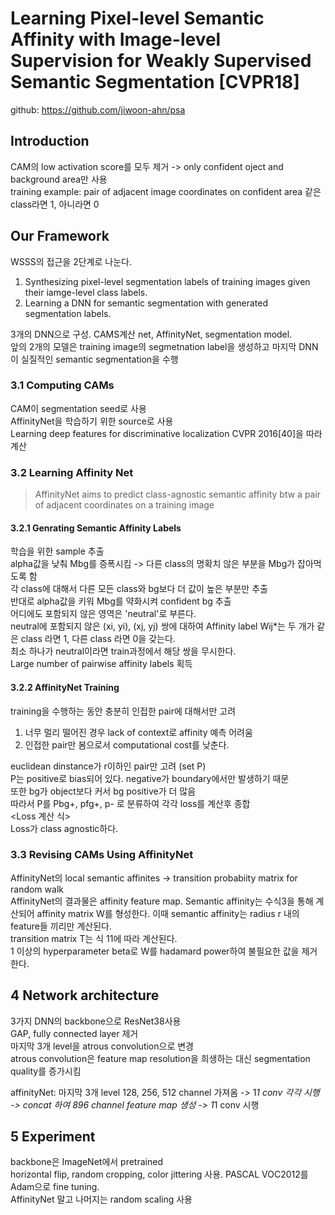 # Learning Pixel-level Semantic Affinity with Image-level Supervision for Weakly Supervised Semantic Segmentation [CVPR18]

github: https://github.com/jiwoon-ahn/psa

## Introduction
CAM의 low activation score를 모두 제거 -> only confident oject and background area만 사용  
training example: pair of adjacent image coordinates on confident area 같은 class라면 1, 아니라면 0  

## Our Framework
WSSS의 접근을 2단계로 나눈다.  
1. Synthesizing pixel-level segmentation labels of training images given their iamge-level class labels.  
2. Learning a DNN for semantic segmentation with generated segmentation labels.   

3개의 DNN으로 구성.  CAMS계산 net, AffinityNet, segmentation model.  
앞의 2개의 모델은 training image의 segmetnation label을 생성하고 마지막 DNN이 실질적인 semantic segmentation을 수행  

### 3.1 Computing CAMs
CAM이 segmentation seed로 사용  
AffinityNet을 학습하기 위한 source로 사용  
Learning deep features for discriminative localization CVPR 2016[40]을 따라 계산  

### 3.2 Learning Affinity Net
>AffinityNet aims to predict class-agnostic semantic affinity btw a pair of adjacent coordinates on a training image  

#### 3.2.1 Genrating Semantic Affinity Labels
학습을 위한 sample 추출  
alpha값을 낮춰 Mbg를 증폭시킴 -> 다른 class의 명확치 않은 부분을 Mbg가 잡아먹도록 함  
각 class에 대해서 다른 모든 class와 bg보다 더 값이 높은 부분만 추출  
반대로 alpha값을 키워 Mbg를 약화시켜 confident bg 추출  
어디에도 포함되지 않은 영역은 'neutral'로 부른다.  
neutral에 포함되지 않은 (xi, yi), (xj, yj) 쌍에 대하여 Affinity label Wij*는 두 개가 같은 class 라면 1, 다른 class 라면 0을 갖는다.  
최소 하나가 neutral이라면 train과정에서 해당 쌍을 무시한다.  
Large number of pairwise affinity labels 획득  

#### 3.2.2 AffinityNet Training
training을 수행하는 동안 충분히 인접한 pair에 대해서만 고려  
1. 너무 멀리 떨어진 경우 lack of context로 affinity 예측 어려움
2. 인접한 pair만 봄으로서 computational cost를 낮춘다. 

euclidean dinstance가 r이하인 pair만 고려 (set P)  
P는 positive로 bias되어 있다. negative가 boundary에서만 발생하기 때문  
또한 bg가 object보다 커서 bg positive가 더 많음  
따라서 P를 Pbg+, pfg+, p- 로 분류하여 각각 loss를 계산후 종합  
<Loss 계산 식>  
Loss가 class agnostic하다.  

### 3.3 Revising CAMs Using AffinityNet
AffinityNet의 local semantic affinites -> transition probabiity matrix for random walk  
AffinityNet의 결과물은 affinity feature map. Semantic affinity는 수식3을 통해 계산되어 affinity matrix W를 형성한다. 이때 semantic affinity는 radius r 내의 feature들 끼리만 계산된다.  
transition matrix T는 식 11에 따라 계산된다.  
1 이상의 hyperparameter beta로 W를 hadamard power하여 불필요한 값을 제거한다.  

## 4 Network architecture
3가지 DNN의 backbone으로 ResNet38사용  
GAP, fully connected layer 제거  
마지막 3개 level을 atrous convolution으로 변경  
atrous convolution은 feature map resolution을 희생하는 대신 segmentation quality를 증가시킴  

affinityNet: 마지막 3개 level 128, 256, 512 channel 가져옴 -> 1*1 conv 각각 시행 -> concat 하여 896 channel feature map 생성 -> 1*1 conv 시행  

## 5 Experiment
backbone은 ImageNet에서 pretrained  
horizontal flip, random cropping, color jittering 사용. PASCAL VOC2012를 Adam으로 fine tuning.  
AffinityNet 말고 나머지는 random scaling 사용  

